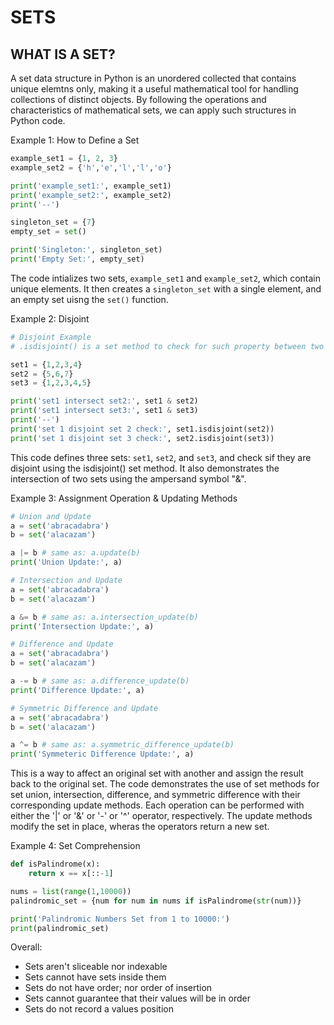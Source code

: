 # SETS

## WHAT IS A SET?
A set data structure in Python is an unordered collected that contains unique elemtns only, making it a useful mathematical tool for handling collections of distinct objects. By following the operations and characteristics of mathematical sets, we can apply such structures in Python code. 


Example 1: How to Define a Set

```python
example_set1 = {1, 2, 3}
example_set2 = {'h','e','l','l','o'}

print('example_set1:', example_set1)
print('example_set2:', example_set2) 
print('--')

singleton_set = {7}
empty_set = set() 

print('Singleton:', singleton_set)
print('Empty Set:', empty_set)

```
The code intializes two sets, `example_set1` and `example_set2`, which contain unique elements. It then creates a `singleton_set` with a single element, and an empty set uisng the `set()` function.


Example 2: Disjoint

```python
# Disjoint Example
# .isdisjoint() is a set method to check for such property between two sets.

set1 = {1,2,3,4}
set2 = {5,6,7}
set3 = {1,2,3,4,5}

print('set1 intersect set2:', set1 & set2) 
print('set1 intersect set3:', set1 & set3)
print('--')
print('set 1 disjoint set 2 check:', set1.isdisjoint(set2)) 
print('set 1 disjoint set 3 check:', set2.isdisjoint(set3))

```
This code defines three sets: `set1`, `set2`, and `set3`, and check sif they are disjoint using the isdisjoint() set method. It also demonstrates the intersection of two sets using the ampersand symbol "&".


Example 3: Assignment Operation & Updating Methods

```python
# Union and Update
a = set('abracadabra')
b = set('alacazam')

a |= b # same as: a.update(b)
print('Union Update:', a)

# Intersection and Update
a = set('abracadabra')
b = set('alacazam')

a &= b # same as: a.intersection_update(b)
print('Intersection Update:', a)

# Difference and Update
a = set('abracadabra')
b = set('alacazam')

a -= b # same as: a.difference_update(b)
print('Difference Update:', a)

# Symmetric Difference and Update
a = set('abracadabra')
b = set('alacazam')

a ^= b # same as: a.symmetric_difference_update(b)
print('Symmeteric Difference Update:', a)

```
This is a way to affect an original set with another and assign the result back to the original set. The code demonstrates the use of set methods for set union, intersection, difference, and symmetric difference with their corresponding update methods. Each operation can be performed with either the '|' or '&' or '-' or '^' operator, respectively. The update methods modify the set in place, wheras the operators return a new set. 


Example 4: Set Comprehension

```python
def isPalindrome(x):
    return x == x[::-1]

nums = list(range(1,10000))
palindromic_set = {num for num in nums if isPalindrome(str(num))}

print('Palindromic Numbers Set from 1 to 10000:')
print(palindromic_set)

```

Overall:
- Sets aren't sliceable nor indexable
- Sets cannot have sets inside them
- Sets do not have order; nor order of insertion
- Sets cannot guarantee that their values will be in order
- Sets do not record a values position

